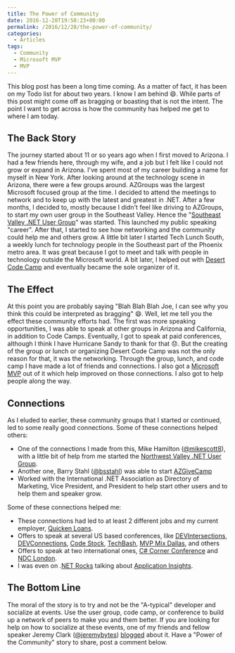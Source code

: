 ```yaml
---
title: The Power of Community
date: 2016-12-28T19:58:23+00:00
permalink: /2016/12/28/the-power-of-community/
categories:
  - Articles
tags:
  - Community
  - Microsoft MVP
  - MVP
---
```

This blog post has been a long time coming. As a matter of fact, it has been on my Todo list for about two years. I know I am behind :smile:. While parts of this post might come off as bragging or boasting that is not the intent. The point I want to get across is how the community has helped me get to where I am today.

## The Back Story

The journey started about 11 or so years ago when I first moved to Arizona. I had a few friends here, through my wife, and a job but I felt like I could not grow or expand in Arizona. I've spent most of my career building a name for myself in New York. After looking around at the technology scene in Arizona, there were a few groups around. AZGroups was the largest Microsoft focused group at the time. I decided to attend the meetings to network and to keep up with the latest and greatest in .NET. After a few months, I decided to, mostly because I didn't feel like driving to AZGroups, to start my own user group in the Southeast Valley. Hence the "[Southeast Valley .NET User Group](http://www.sevdnug.org)" was started. This launched my public speaking "career".  After that, I started to see how networking and the community could help me and others grow.  A little bit later I started Tech Lunch South, a weekly lunch for technology people in the Southeast part of the Phoenix metro area.  It was great because I got to meet and talk with people in technology outside the Microsoft world. A bit later, I helped out with [Desert Code Camp](http://desertcodecamp.com) and eventually became the sole organizer of it.

## The Effect

At this point you are probably saying "Blah Blah Blah Joe, I can see why you think this could be interpreted as bragging" :smile:.  Well, let me tell you the effect these community efforts had. The first was more speaking opportunities, I was able to speak at other groups in Arizona and California, in addition to Code Camps. Eventually, I got to speak at paid conferences, although I think I have Hurricane Sandy to thank for that :disappointed:. But the creating of the group or lunch or organizing Desert Code Camp was not the only reason for that, it was the networking.  Through the group, lunch, and code camp I have made a lot of friends and connections.  I also got a [Microsoft MVP](https://mvp.microsoft.com/en-us/PublicProfile/4024623?fullName=Joseph%20Guadagno) out of it which help improved on those connections. I also got to help people along the way.

## Connections

As I eluded to earlier, these community groups that I started or continued, led to some really good connections. Some of these connections helped others:

* One of the connections I made from this, Mike Hamilton ([@mikescott8](http://twitter.com/mikescott8)), with a little bit of help from me started the [Northwest Valley .NET User Group](http://nwvdnug.org/).
* Another one, Barry Stahl ([@bsstahl](http://twitter.com/bsstahl)) was able to start [AZGiveCamp](http://azgivecamp.org)
* Worked with the International .NET Association as Directory of Marketing, Vice President, and President to help start other users and to help them and speaker grow.

Some of these connections helped me:

* These connections had led to at least 2 different jobs and my current employer, [Quicken Loans](http://www.quickenloans.com).
* Offers to speak at several US based conferences, like [DEVIntersections](http://www.devintersection.com), [DEVConnections](http://www.itdevconnections.com/dc16/Public/Enter.aspx), [Code Stock](http://www.codestock.org), [TechBash](http://www.techbash.com/), [MVP Mix Dallas](http://www.mvpmix.com/dallas), and others
* Offers to speak at two international ones, [C# Corner Conference](http://conference.c-sharpcorner.com/) and [NDC London](http://ndc-london.com/).
* I was even on .[NET Rocks](http://dotnetrocks.com/?show=1255) talking about [Application Insights](https://azure.microsoft.com/en-us/services/application-insights/).

## The Bottom Line

The moral of the story is to try and not be the "A-typical" developer and socialize at events. Use the user group, code camp, or conference to build up a network of peers to make you and them better.  If you are looking for help on how to socialize at these events, one of my friends and fellow speaker Jeremy Clark ([@jeremybytes](http://twitter.com/jeremybytes)) [blogged](https://jeremybytes.blogspot.com/2014/12/becoming-social-developer-guide-for.html) about it. Have a "Power of the Community" story to share, post a comment below.